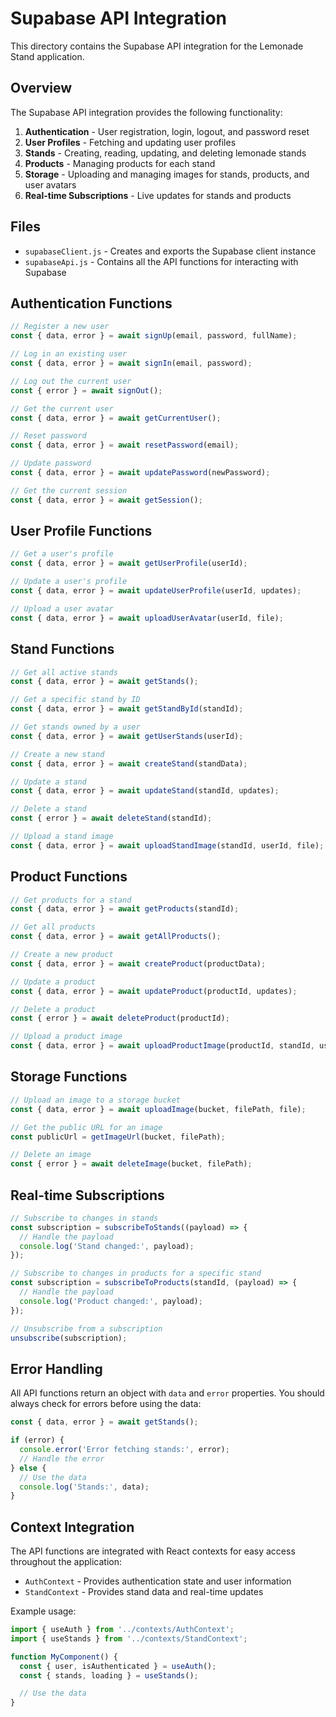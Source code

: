 # Supabase API Integration

This directory contains the Supabase API integration for the Lemonade Stand application.

## Overview

The Supabase API integration provides the following functionality:

1. **Authentication** - User registration, login, logout, and password reset
2. **User Profiles** - Fetching and updating user profiles
3. **Stands** - Creating, reading, updating, and deleting lemonade stands
4. **Products** - Managing products for each stand
5. **Storage** - Uploading and managing images for stands, products, and user avatars
6. **Real-time Subscriptions** - Live updates for stands and products

## Files

- `supabaseClient.js` - Creates and exports the Supabase client instance
- `supabaseApi.js` - Contains all the API functions for interacting with Supabase

## Authentication Functions

```javascript
// Register a new user
const { data, error } = await signUp(email, password, fullName);

// Log in an existing user
const { data, error } = await signIn(email, password);

// Log out the current user
const { error } = await signOut();

// Get the current user
const { data, error } = await getCurrentUser();

// Reset password
const { data, error } = await resetPassword(email);

// Update password
const { data, error } = await updatePassword(newPassword);

// Get the current session
const { data, error } = await getSession();
```

## User Profile Functions

```javascript
// Get a user's profile
const { data, error } = await getUserProfile(userId);

// Update a user's profile
const { data, error } = await updateUserProfile(userId, updates);

// Upload a user avatar
const { data, error } = await uploadUserAvatar(userId, file);
```

## Stand Functions

```javascript
// Get all active stands
const { data, error } = await getStands();

// Get a specific stand by ID
const { data, error } = await getStandById(standId);

// Get stands owned by a user
const { data, error } = await getUserStands(userId);

// Create a new stand
const { data, error } = await createStand(standData);

// Update a stand
const { data, error } = await updateStand(standId, updates);

// Delete a stand
const { error } = await deleteStand(standId);

// Upload a stand image
const { data, error } = await uploadStandImage(standId, userId, file);
```

## Product Functions

```javascript
// Get products for a stand
const { data, error } = await getProducts(standId);

// Get all products
const { data, error } = await getAllProducts();

// Create a new product
const { data, error } = await createProduct(productData);

// Update a product
const { data, error } = await updateProduct(productId, updates);

// Delete a product
const { error } = await deleteProduct(productId);

// Upload a product image
const { data, error } = await uploadProductImage(productId, standId, userId, file);
```

## Storage Functions

```javascript
// Upload an image to a storage bucket
const { data, error } = await uploadImage(bucket, filePath, file);

// Get the public URL for an image
const publicUrl = getImageUrl(bucket, filePath);

// Delete an image
const { error } = await deleteImage(bucket, filePath);
```

## Real-time Subscriptions

```javascript
// Subscribe to changes in stands
const subscription = subscribeToStands((payload) => {
  // Handle the payload
  console.log('Stand changed:', payload);
});

// Subscribe to changes in products for a specific stand
const subscription = subscribeToProducts(standId, (payload) => {
  // Handle the payload
  console.log('Product changed:', payload);
});

// Unsubscribe from a subscription
unsubscribe(subscription);
```

## Error Handling

All API functions return an object with `data` and `error` properties. You should always check for errors before using the data:

```javascript
const { data, error } = await getStands();

if (error) {
  console.error('Error fetching stands:', error);
  // Handle the error
} else {
  // Use the data
  console.log('Stands:', data);
}
```

## Context Integration

The API functions are integrated with React contexts for easy access throughout the application:

- `AuthContext` - Provides authentication state and user information
- `StandContext` - Provides stand data and real-time updates

Example usage:

```javascript
import { useAuth } from '../contexts/AuthContext';
import { useStands } from '../contexts/StandContext';

function MyComponent() {
  const { user, isAuthenticated } = useAuth();
  const { stands, loading } = useStands();

  // Use the data
}
```